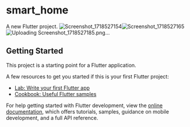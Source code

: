 # smart_home

A new Flutter project.
![Screenshot_1718527154](https://github.com/gitsubash44/smart_home-UI/assets/110603740/ecd140db-07d9-4be7-ab10-0350ce48166e)![Screenshot_1718527165](https://github.com/gitsubash44/smart_home-UI/assets/110603740/f605aed5-2d89-47e1-a20e-a259397bdf1e)![Uploading Screenshot_1718527185.png…]()




## Getting Started

This project is a starting point for a Flutter application.

A few resources to get you started if this is your first Flutter project:

- [Lab: Write your first Flutter app](https://docs.flutter.dev/get-started/codelab)
- [Cookbook: Useful Flutter samples](https://docs.flutter.dev/cookbook)

For help getting started with Flutter development, view the
[online documentation](https://docs.flutter.dev/), which offers tutorials,
samples, guidance on mobile development, and a full API reference.
